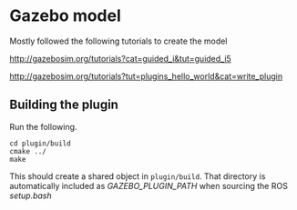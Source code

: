 # Gazebo model
Mostly followed the following tutorials to create the model

http://gazebosim.org/tutorials?cat=guided_i&tut=guided_i5

http://gazebosim.org/tutorials?tut=plugins_hello_world&cat=write_plugin

## Building the plugin

Run the following.

```
cd plugin/build
cmake ../
make
```

This should create a shared object in `plugin/build`. That directory is automatically included as _GAZEBO\_PLUGIN\_PATH_ when sourcing the ROS _setup.bash_

